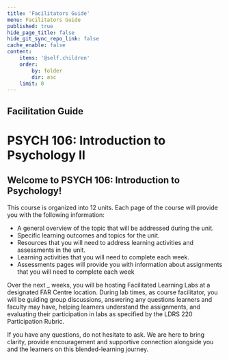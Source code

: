 ```yaml
---
title: 'Facilitators Guide'
menu: Facilitators Guide
published: true
hide_page_title: false
hide_git_sync_repo_link: false
cache_enable: false
content:
    items: '@self.children'
    order:
        by: folder
        dir: asc
    limit: 0
---
```



## Facilitation Guide

# PSYCH 106: Introduction to Psychology II

## Welcome to PSYCH 106: Introduction to Psychology!

This course is organized into 12 units. Each page of the course will provide you with the following information:

* A general overview of the topic that will be addressed during the unit.
* Specific learning outcomes and topics for the unit.
* Resources that you will need to address learning activities and assessments in the unit.
* Learning activities that you will need to complete each week.
* Assessments pages will provide you with information about assignments that you will need to complete each week

Over the next _ weeks, you will be hosting Facilitated Learning Labs at a designated FAR Centre location. During lab times, as course facilitator, you will be guiding group discussions, answering any questions learners and faculty may have, helping learners understand the assignments, and evaluating their participation in labs as specified by the LDRS 220 Participation Rubric.

If you have any questions, do not hesitate to ask. We are here to bring clarity, provide encouragement and supportive connection alongside you and the learners on this blended-learning journey.

